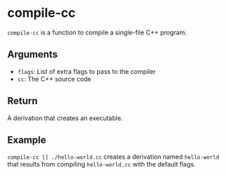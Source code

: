 compile-cc
==========

`compile-cc` is a function to compile a single-file C++ program.

Arguments
----------

* `flags`: List of extra flags to pass to the compiler
* `cc`: The C++ source code

Return
-------

A derivation that creates an executable.

Example
--------

`compile-cc [] ./hello-world.cc` creates a derivation named `hello-world` that
results from compiling `hello-world.cc` with the default flags.
